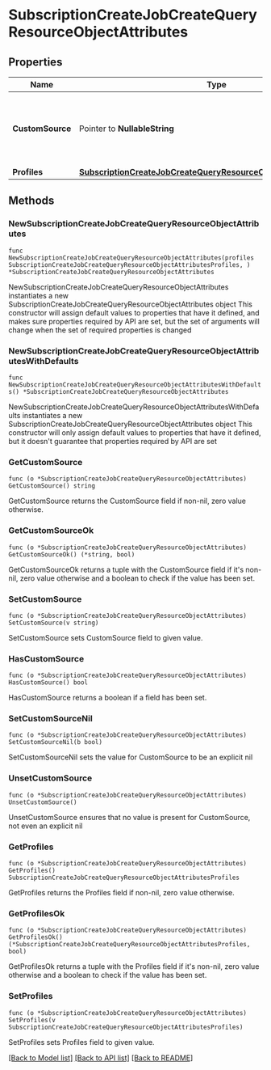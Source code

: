 # SubscriptionCreateJobCreateQueryResourceObjectAttributes

## Properties

Name | Type | Description | Notes
------------ | ------------- | ------------- | -------------
**CustomSource** | Pointer to **NullableString** | A custom method detail or source to store on the consent records. | [optional] 
**Profiles** | [**SubscriptionCreateJobCreateQueryResourceObjectAttributesProfiles**](SubscriptionCreateJobCreateQueryResourceObjectAttributesProfiles.md) |  | 

## Methods

### NewSubscriptionCreateJobCreateQueryResourceObjectAttributes

`func NewSubscriptionCreateJobCreateQueryResourceObjectAttributes(profiles SubscriptionCreateJobCreateQueryResourceObjectAttributesProfiles, ) *SubscriptionCreateJobCreateQueryResourceObjectAttributes`

NewSubscriptionCreateJobCreateQueryResourceObjectAttributes instantiates a new SubscriptionCreateJobCreateQueryResourceObjectAttributes object
This constructor will assign default values to properties that have it defined,
and makes sure properties required by API are set, but the set of arguments
will change when the set of required properties is changed

### NewSubscriptionCreateJobCreateQueryResourceObjectAttributesWithDefaults

`func NewSubscriptionCreateJobCreateQueryResourceObjectAttributesWithDefaults() *SubscriptionCreateJobCreateQueryResourceObjectAttributes`

NewSubscriptionCreateJobCreateQueryResourceObjectAttributesWithDefaults instantiates a new SubscriptionCreateJobCreateQueryResourceObjectAttributes object
This constructor will only assign default values to properties that have it defined,
but it doesn't guarantee that properties required by API are set

### GetCustomSource

`func (o *SubscriptionCreateJobCreateQueryResourceObjectAttributes) GetCustomSource() string`

GetCustomSource returns the CustomSource field if non-nil, zero value otherwise.

### GetCustomSourceOk

`func (o *SubscriptionCreateJobCreateQueryResourceObjectAttributes) GetCustomSourceOk() (*string, bool)`

GetCustomSourceOk returns a tuple with the CustomSource field if it's non-nil, zero value otherwise
and a boolean to check if the value has been set.

### SetCustomSource

`func (o *SubscriptionCreateJobCreateQueryResourceObjectAttributes) SetCustomSource(v string)`

SetCustomSource sets CustomSource field to given value.

### HasCustomSource

`func (o *SubscriptionCreateJobCreateQueryResourceObjectAttributes) HasCustomSource() bool`

HasCustomSource returns a boolean if a field has been set.

### SetCustomSourceNil

`func (o *SubscriptionCreateJobCreateQueryResourceObjectAttributes) SetCustomSourceNil(b bool)`

 SetCustomSourceNil sets the value for CustomSource to be an explicit nil

### UnsetCustomSource
`func (o *SubscriptionCreateJobCreateQueryResourceObjectAttributes) UnsetCustomSource()`

UnsetCustomSource ensures that no value is present for CustomSource, not even an explicit nil
### GetProfiles

`func (o *SubscriptionCreateJobCreateQueryResourceObjectAttributes) GetProfiles() SubscriptionCreateJobCreateQueryResourceObjectAttributesProfiles`

GetProfiles returns the Profiles field if non-nil, zero value otherwise.

### GetProfilesOk

`func (o *SubscriptionCreateJobCreateQueryResourceObjectAttributes) GetProfilesOk() (*SubscriptionCreateJobCreateQueryResourceObjectAttributesProfiles, bool)`

GetProfilesOk returns a tuple with the Profiles field if it's non-nil, zero value otherwise
and a boolean to check if the value has been set.

### SetProfiles

`func (o *SubscriptionCreateJobCreateQueryResourceObjectAttributes) SetProfiles(v SubscriptionCreateJobCreateQueryResourceObjectAttributesProfiles)`

SetProfiles sets Profiles field to given value.



[[Back to Model list]](../README.md#documentation-for-models) [[Back to API list]](../README.md#documentation-for-api-endpoints) [[Back to README]](../README.md)


